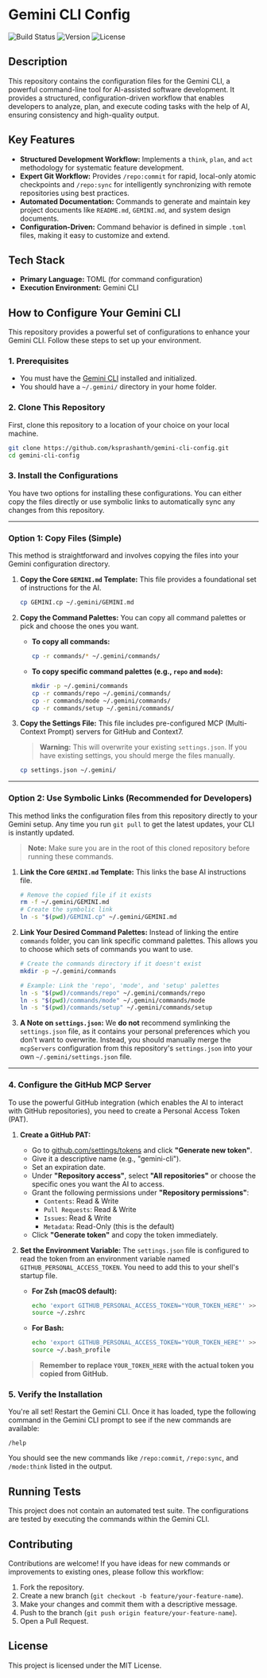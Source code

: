 # Gemini CLI Config

![Build Status](https://img.shields.io/badge/build-passing-brightgreen)
![Version](https://img.shields.io/badge/version-1.0.0-blue)
![License](https://img.shields.io/badge/license-MIT-green)

## Description

This repository contains the configuration files for the Gemini CLI, a powerful command-line tool for AI-assisted software development. It provides a structured, configuration-driven workflow that enables developers to analyze, plan, and execute coding tasks with the help of AI, ensuring consistency and high-quality output.

## Key Features

*   **Structured Development Workflow:** Implements a `think`, `plan`, and `act` methodology for systematic feature development.
*   **Expert Git Workflow:** Provides `/repo:commit` for rapid, local-only atomic checkpoints and `/repo:sync` for intelligently synchronizing with remote repositories using best practices.
*   **Automated Documentation:** Commands to generate and maintain key project documents like `README.md`, `GEMINI.md`, and system design documents.
*   **Configuration-Driven:** Command behavior is defined in simple `.toml` files, making it easy to customize and extend.

## Tech Stack

*   **Primary Language:** TOML (for command configuration)
*   **Execution Environment:** Gemini CLI

## How to Configure Your Gemini CLI

This repository provides a powerful set of configurations to enhance your Gemini CLI. Follow these steps to set up your environment.

### 1. Prerequisites

*   You must have the [Gemini CLI](https://github.com/google/gemini-cli) installed and initialized.
*   You should have a `~/.gemini/` directory in your home folder.

### 2. Clone This Repository

First, clone this repository to a location of your choice on your local machine.

```bash
git clone https://github.com/ksprashanth/gemini-cli-config.git
cd gemini-cli-config
```

### 3. Install the Configurations

You have two options for installing these configurations. You can either copy the files directly or use symbolic links to automatically sync any changes from this repository.

---

### Option 1: Copy Files (Simple)

This method is straightforward and involves copying the files into your Gemini configuration directory.

1.  **Copy the Core `GEMINI.md` Template:**
    This file provides a foundational set of instructions for the AI.
    ```bash
    cp GEMINI.cp ~/.gemini/GEMINI.md
    ```

2.  **Copy the Command Palettes:**
    You can copy all command palettes or pick and choose the ones you want.

    *   **To copy all commands:**
        ```bash
        cp -r commands/* ~/.gemini/commands/
        ```
    *   **To copy specific command palettes (e.g., `repo` and `mode`):**
        ```bash
        mkdir -p ~/.gemini/commands
        cp -r commands/repo ~/.gemini/commands/
        cp -r commands/mode ~/.gemini/commands/
        cp -r commands/setup ~/.gemini/commands/
        ```

3.  **Copy the Settings File:**
    This file includes pre-configured MCP (Multi-Context Prompt) servers for GitHub and Context7.
    > **Warning:** This will overwrite your existing `settings.json`. If you have existing settings, you should merge the files manually.

    ```bash
    cp settings.json ~/.gemini/
    ```

---

### Option 2: Use Symbolic Links (Recommended for Developers)

This method links the configuration files from this repository directly to your Gemini setup. Any time you run `git pull` to get the latest updates, your CLI is instantly updated.

> **Note:** Make sure you are in the root of this cloned repository before running these commands.

1.  **Link the Core `GEMINI.md` Template:**
    This links the base AI instructions file.
    ```bash
    # Remove the copied file if it exists
    rm -f ~/.gemini/GEMINI.md
    # Create the symbolic link
    ln -s "$(pwd)/GEMINI.cp" ~/.gemini/GEMINI.md
    ```

2.  **Link Your Desired Command Palettes:**
    Instead of linking the entire `commands` folder, you can link specific command palettes. This allows you to choose which sets of commands you want to use.

    ```bash
    # Create the commands directory if it doesn't exist
    mkdir -p ~/.gemini/commands

    # Example: Link the 'repo', 'mode', and 'setup' palettes
    ln -s "$(pwd)/commands/repo" ~/.gemini/commands/repo
    ln -s "$(pwd)/commands/mode" ~/.gemini/commands/mode
    ln -s "$(pwd)/commands/setup" ~/.gemini/commands/setup
    ```

3.  **A Note on `settings.json`:**
    We **do not** recommend symlinking the `settings.json` file, as it contains your personal preferences which you don't want to overwrite. Instead, you should manually merge the `mcpServers` configuration from this repository's `settings.json` into your own `~/.gemini/settings.json` file.

---

### 4. Configure the GitHub MCP Server

To use the powerful GitHub integration (which enables the AI to interact with GitHub repositories), you need to create a Personal Access Token (PAT).

1.  **Create a GitHub PAT:**
    *   Go to [github.com/settings/tokens](https://github.com/settings/tokens) and click **"Generate new token"**.
    *   Give it a descriptive name (e.g., "gemini-cli").
    *   Set an expiration date.
    *   Under **"Repository access"**, select **"All repositories"** or choose the specific ones you want the AI to access.
    *   Grant the following permissions under **"Repository permissions"**:
        *   `Contents`: Read & Write
        *   `Pull Requests`: Read & Write
        *   `Issues`: Read & Write
        *   `Metadata`: Read-Only (this is the default)
    *   Click **"Generate token"** and copy the token immediately.

2.  **Set the Environment Variable:**
    The `settings.json` file is configured to read the token from an environment variable named `GITHUB_PERSONAL_ACCESS_TOKEN`. You need to add this to your shell's startup file.

    *   **For Zsh (macOS default):**
        ```bash
        echo 'export GITHUB_PERSONAL_ACCESS_TOKEN="YOUR_TOKEN_HERE"' >> ~/.zshrc
        source ~/.zshrc
        ```

    *   **For Bash:**
        ```bash
        echo 'export GITHUB_PERSONAL_ACCESS_TOKEN="YOUR_TOKEN_HERE"' >> ~/.bash_profile
        source ~/.bash_profile
        ```
    > **Remember to replace `YOUR_TOKEN_HERE` with the actual token you copied from GitHub.**

### 5. Verify the Installation

You're all set! Restart the Gemini CLI. Once it has loaded, type the following command in the Gemini CLI prompt to see if the new commands are available:

`/help`

You should see the new commands like `/repo:commit`, `/repo:sync`, and `/mode:think` listed in the output.

## Running Tests

This project does not contain an automated test suite. The configurations are tested by executing the commands within the Gemini CLI.

## Contributing

Contributions are welcome! If you have ideas for new commands or improvements to existing ones, please follow this workflow:

1.  Fork the repository.
2.  Create a new branch (`git checkout -b feature/your-feature-name`).
3.  Make your changes and commit them with a descriptive message.
4.  Push to the branch (`git push origin feature/your-feature-name`).
5.  Open a Pull Request.

## License

This project is licensed under the MIT License.